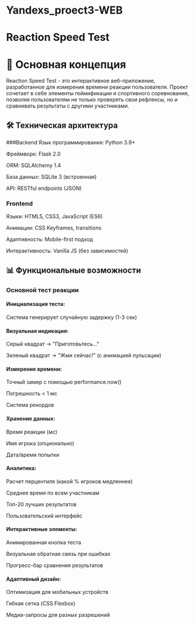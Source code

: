 # Yandexs_proect3-WEB
# Reaction Speed Test 
# 🎯 Основная концепция
Reaction Speed Test - это интерактивное веб-приложение, разработанное для измерения времени реакции пользователя. Проект сочетает в себе элементы геймификации и спортивного соревнования, позволяя пользователям не только проверять свои рефлексы, но и сравнивать результаты с другими участниками.

## 🛠 Техническая архитектура
###Backend
Язык программирования: Python 3.9+

Фреймворк: Flask 2.0

ORM: SQLAlchemy 1.4

База данных: SQLite 3 (встроенная)

API: RESTful endpoints (JSON)

### Frontend
Языки: HTML5, CSS3, JavaScript (ES6)

Анимации: CSS Keyframes, transitions

Адаптивность: Mobile-first подход

Интерактивность: Vanilla JS (без зависимостей)

## 📊 Функциональные возможности
### Основной тест реакции
#### Инициализация теста:

Система генерирует случайную задержку (1-3 сек)

#### Визуальная индикация:

Серый квадрат → "Приготовьтесь..."

Зеленый квадрат → "Жми сейчас!" (с анимацией пульсации)

#### Измерение времени:

Точный замер с помощью performance.now()

Погрешность < 1 мс

Система рекордов
#### Хранение данных:

Время реакции (мс)

Имя игрока (опционально)

Дата/время попытки

#### Аналитика:

Расчет перцентиля (какой % игроков медленнее)

Среднее время по всем участникам

Топ-20 лучших результатов

Пользовательский интерфейс
#### Интерактивные элементы:

Анимированная кнопка теста

Визуальная обратная связь при ошибках

Прогресс-бар сравнения результатов

#### Адаптивный дизайн:

Оптимизация для мобильных устройств

Гибкая сетка (CSS Flexbox)

Медиа-запросы для разных разрешений
